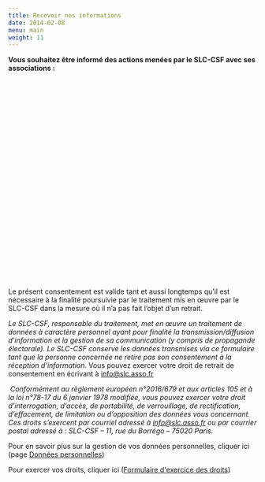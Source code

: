 ```yaml
---
title: Recevoir nos informations
date: 2014-02-08
menu: main
weight: 11
---
```

**Vous souhaitez être informé des actions menées par le SLC-CSF avec ses associations :**

<iframe data-tally-src="https://tally.so/embed/nGOYyo?alignLeft=1&hideTitle=1&transparentBackground=1&dynamicHeight=1" loading="lazy" width="100%" height="409" frameborder="0" marginheight="0" marginwidth="0" title="Formulaire de contact"></iframe>
<script>var d=document,w="https://tally.so/widgets/embed.js",v=function(){"undefined"!=typeof Tally?Tally.loadEmbeds():d.querySelectorAll("iframe[data-tally-src]:not([src])").forEach((function(e){e.src=e.dataset.tallySrc}))};if("undefined"!=typeof Tally)v();else if(d.querySelector('script[src="'+w+'"]')==null){var s=d.createElement("script");s.src=w,s.onload=v,s.onerror=v,d.body.appendChild(s);}</script>

Le présent consentement est valide tant et aussi longtemps qu’il est nécessaire à la finalité poursuivie par le traitement mis en œuvre par le SLC-CSF dans la mesure où il n’a pas fait l’objet d’un retrait.

*Le SLC-CSF, responsable du traitement, met en œuvre un traitement de données à caractère personnel ayant pour finalité la transmission/diffusion d’information et la gestion de sa communication (y compris de propagande électorale).* *Le SLC-CSF conserve les données transmises via ce formulaire tant que la personne concernée ne retire pas son consentement à la réception d’information.* Vous pouvez exercer votre droit de retrait de consentement en écrivant à [info@slc.asso.fr](mailto:info@slc.asso.fr)

 *Conformément au règlement européen n°2016/679 et aux articles 105 et à la loi n°78-17 du 6 janvier 1978 modifiée, vous pouvez exercer votre droit d’interrogation, d’accès, de portabilité, de verrouillage, de rectification, d’effacement, de limitation ou d’opposition des données vous concernant. Ces droits s’exercent par courriel adressé à* *[info@slc.asso.fr](mailto:dpo@nanterre-coop-habitat.fr)* *ou par courrier postal adressé à : SLC-CSF – 11, rue du Borrégo – 75020 Paris.*

Pour en savoir plus sur la gestion de vos données personnelles, cliquer ici (page [Données personnelles](/footer/donnees-personnelles "Données personnelles"))

Pour exercer vos droits, cliquer ici ([Formulaire d'exercice des droits](/uploads/Formulaire-dexercice-des-droits.pdf))
